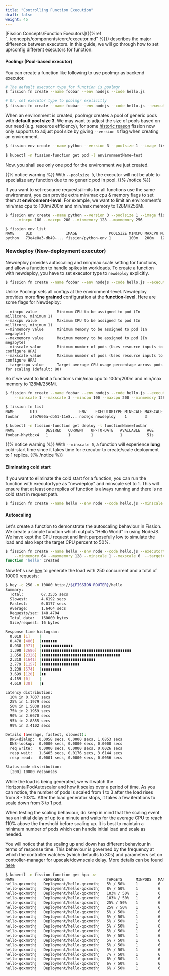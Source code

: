 ```yaml
---
title: "Controlling Function Execution"
draft: false
weight: 45
---
```


[Fission Concepts/Function Executors]({{%ref "../concepts/components/core/executor.md" %}}) describes the major difference between executors.
In this guide, we will go through how to set up/config different executors for function.  

#### Poolmgr (Pool-based executor)

You can create a function like following to use poolmgr as backend executor.

```bash
# The default executor type for function is poolmgr
$ fission fn create --name foobar --env nodejs --code hello.js

# Or, set executor type to poolmgr explicitly
$ fission fn create --name foobar --env nodejs --code hello.js --executortype poolmgr
```

When an environment is created, poolmgr creates a pool of generic pods with **default pool size 3**.
We may want to adjust the size of pools based on our need (e.g. resource efficiency), for some [historic reason](https://github.com/fission/fission/issues/506) fission now only supports to adjust pool size by giving `--version 3` flag when creating an environment.

```bash
$ fission env create --name python --version 3 --poolsize 1 --image fission/python-env:0.11.0

$ kubectl -n fission-function get pod -l environmentName=test
```

Now, you shall see only one pod for the environment we just created.

{{% notice warning %}}
With `--poolsize 0`, the executor will not be able to specialize any function due to no generic pod in pool.
{{% /notice %}}

If you want to set resource requests/limits for all functions use the same environment, you can provide extra min/max cpu & memory flags to set them at **environment-level**. For example, we want to limit an environment's min/max cpu to 100m/200m and min/max memory to 128Mi/256Mi.

```bash
$ fission env create --name python --version 3 --poolsize 1 --image fission/python-env \
    --mincpu 100 --maxcpu 200 --minmemory 128 --maxmemory 256

$ fission env list
NAME     UID               IMAGE              POOLSIZE MINCPU MAXCPU MINMEMORY MAXMEMORY EXTNET GRACETIME
python   73e4e8a3-db49-... fission/python-env 1        100m   200m   128Mi     256Mi     false  360
```

### Newdeploy (New-deployment executor)

Newdeploy provides autoscaling and min/max scale setting for functions, and allow a function to handle spikes in workloads.
To create a function with newdeploy, you have to set executor type to `newdeploy` explicitly.

```bash
$ fission fn create --name foobar --env nodejs --code hello.js --executortype newdeploy
```

Unlike Poolmgr sets all configs at the environment-level.
Newdeploy provides more **fine grained** configuration at the **function-level**.
Here are some flags for Newdeploy:

```text
--mincpu value         Minimum CPU to be assigned to pod (In millicore, minimum 1)
--maxcpu value         Maximum CPU to be assigned to pod (In millicore, minimum 1)
--minmemory value      Minimum memory to be assigned to pod (In megabyte)
--maxmemory value      Maximum memory to be assigned to pod (In megabyte)
--minscale value       Minimum number of pods (Uses resource inputs to configure HPA)
--maxscale value       Maximum number of pods (Uses resource inputs to configure HPA)
--targetcpu value      Target average CPU usage percentage across pods for scaling (default: 80)
```

So if we want to limit a function's min/max cpu to 100m/200m and min/max memory to 128Mi/256Mi.

```bash
$ fission fn create --name foobar --env nodejs --code hello.js --executortype newdeploy \
    --minscale 1 --maxscale 3 --mincpu 100 --maxcpu 200 --minmemory 128 --maxmemory 256

$ fission fn list
NAME       UID                   ENV    EXECUTORTYPE MINSCALE MAXSCALE MINCPU MAXCPU MINMEMORY MAXMEMORY TARGETCPU
foobar     afe7666a-db51-11e8... nodejs newdeploy    1        3        100m   200m   128Mi     256Mi     80

$ kubectl -n fission-function get deploy -l functionName=foobar
NAME              DESIRED   CURRENT   UP-TO-DATE   AVAILABLE   AGE
foobar-hhytbcx4   1         1         1            1           51s
```

{{% notice warning %}}
With `--minscale 0`, a function will experience **long** cold-start time since it takes time for executor to create/scale deployment to 1 replica.
{{% /notice %}}

#### Eliminating cold start

If you want to eliminate the cold start for a function, you can run the function with executortype as "newdeploy" and minscale set to 1.
This will ensure that at least one replica of function is always running and there is no cold start in request path.

```bash
$ fission fn create --name hello --env node --code hello.js --minscale 1 --executortype newdeploy
```

#### Autoscaling

Let's create a function to demonstrate the autoscaling behaviour in Fission.
We create a simple function which outputs "Hello World" in using NodeJS.
We have kept the CPU request and limit purposefully low to simulate the load and also kept the target CPU percent to 50%.

```bash
$ fission fn create --name hello --env node --code hello.js --executortype newdeploy \
    --minmemory 64 --maxmemory 128 --minscale 1 --maxscale 6  --targetcpu 50
function 'hello' created
```

Now let's use [hey](https://github.com/rakyll/hey) to generate the load with 250 concurrent and a total of 10000 requests:

```bash
$ hey -c 250 -n 10000 http://${FISSION_ROUTER}/hello
Summary:
  Total:        67.3535 secs
  Slowest:      4.6192 secs
  Fastest:      0.0177 secs
  Average:      1.6464 secs
  Requests/sec: 148.4704
  Total data:   160000 bytes
  Size/request: 16 bytes

Response time histogram:
  0.018 [1]    |
  0.478 [486]  |∎∎∎∎∎∎∎
  0.938 [971]  |∎∎∎∎∎∎∎∎∎∎∎∎∎∎
  1.398 [2686] |∎∎∎∎∎∎∎∎∎∎∎∎∎∎∎∎∎∎∎∎∎∎∎∎∎∎∎∎∎∎∎∎∎∎∎∎∎∎∎∎
  1.858 [2326] |∎∎∎∎∎∎∎∎∎∎∎∎∎∎∎∎∎∎∎∎∎∎∎∎∎∎∎∎∎∎∎∎∎∎∎
  2.318 [1641] |∎∎∎∎∎∎∎∎∎∎∎∎∎∎∎∎∎∎∎∎∎∎∎∎
  2.779 [1157] |∎∎∎∎∎∎∎∎∎∎∎∎∎∎∎∎∎
  3.239 [574]  |∎∎∎∎∎∎∎∎∎
  3.699 [120]  |∎∎
  4.159 [0]    |
  4.619 [38]   |∎

Latency distribution:
  10% in 0.7037 secs
  25% in 1.1979 secs
  50% in 1.5038 secs
  75% in 2.1959 secs
  90% in 2.6670 secs
  95% in 2.8855 secs
  99% in 3.4102 secs

Details (average, fastest, slowest):
  DNS+dialup:  0.0058 secs, 0.0000 secs, 1.0853 secs
  DNS-lookup:  0.0000 secs, 0.0000 secs, 0.0000 secs
  req write:   0.0000 secs, 0.0000 secs, 0.0026 secs
  resp wait:   1.6405 secs, 0.0176 secs, 3.6144 secs
  resp read:   0.0001 secs, 0.0000 secs, 0.0056 secs

Status code distribution:
  [200] 10000 responses
```

While the load is being generated, we will watch the HorizontalPodAutoscaler and how it scales over a period of time.
As you can notice, the number of pods is scaled from 1 to 3 after the load rises from 8 - 103%.
After the load generator stops, it takes a few iterations to scale down from 3 to 1 pod.

When testing the scaling behaviour, do keep in mind that the scaling event has an initial delay of up to a minute and waits for the average CPU to reach 110% above the threshold before scaling up.
It is best to maintain a minimum number of pods which can handle initial load and scale as needed.

You will notice that the scaling up and down has different behaviour in terms of response time.
This behaviour is governed by the frequency at which the controller watches (which defaults to 30s) and parameters set on controller-manager for upscale/downscale delay.
More details can be found [here](https://kubernetes.io/docs/tasks/run-application/horizontal-pod-autoscale/#support-for-cooldowndelay)

```bash
$ kubectl -n fission-function get hpa -w
NAME             REFERENCE                   TARGETS      MINPODS   MAXPODS   REPLICAS   AGE
hello-qoxmothj   Deployment/hello-qoxmothj   5% / 50%     1         6         1          3m
hello-qoxmothj   Deployment/hello-qoxmothj   8% / 50%     1         6         1         3m
hello-qoxmothj   Deployment/hello-qoxmothj   103% / 50%   1         6         1         4m
hello-qoxmothj   Deployment/hello-qoxmothj   103% / 50%   1         6         3         5m
hello-qoxmothj   Deployment/hello-qoxmothj   25% / 50%    1         6         3         5m
hello-qoxmothj   Deployment/hello-qoxmothj   25% / 50%    1         6         3         6m
hello-qoxmothj   Deployment/hello-qoxmothj   5% / 50%     1         6         3         6m
hello-qoxmothj   Deployment/hello-qoxmothj   5% / 50%     1         6         3         7m
hello-qoxmothj   Deployment/hello-qoxmothj   5% / 50%     1         6         3         7m
hello-qoxmothj   Deployment/hello-qoxmothj   5% / 50%     1         6         3         8m
hello-qoxmothj   Deployment/hello-qoxmothj   5% / 50%     1         6         3         8m
hello-qoxmothj   Deployment/hello-qoxmothj   5% / 50%     1         6         3         9m
hello-qoxmothj   Deployment/hello-qoxmothj   5% / 50%     1         6         3         9m
hello-qoxmothj   Deployment/hello-qoxmothj   5% / 50%     1         6         3         10m
hello-qoxmothj   Deployment/hello-qoxmothj   5% / 50%     1         6         3         10m
hello-qoxmothj   Deployment/hello-qoxmothj   7% / 50%     1         6         1         11m
hello-qoxmothj   Deployment/hello-qoxmothj   6% / 50%     1         6         1         11m
hello-qoxmothj   Deployment/hello-qoxmothj   6% / 50%     1         6         1         12m
hello-qoxmothj   Deployment/hello-qoxmothj   6% / 50%     1         6         1         12m
```
